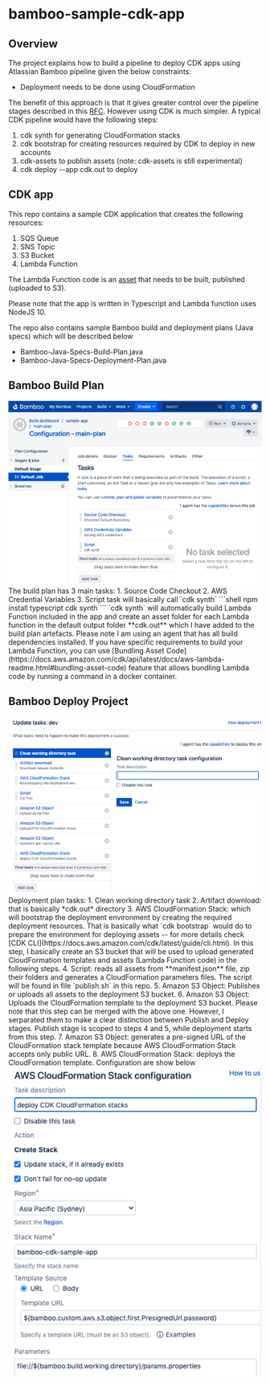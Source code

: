 # bamboo-sample-cdk-app

## Overview
The project explains how to build a pipeline to deploy CDK apps using Atlassian Bamboo pipeline given the below constraints:
- Deployment needs to be done using CloudFormation

The benefit of this approach is that it gives greater control over the pipeline stages described in this [RFC](https://github.com/aws/aws-cdk-rfcs/blob/master/text/0049-continuous-delivery.md). However using CDK is much simpler. A typical CDK pipeline would have the following steps:
1. cdk synth for generating CloudFormation stacks
2. cdk bootstrap for creating resources required by CDK to deploy in new accounts
3. cdk-assets to publish assets (note: cdk-assets is still experimental)
4. cdk deploy --app cdk.out to deploy

## CDK app
This repo contains a sample CDK application that creates the following resources:
1. SQS Queue
2. SNS Topic
3. S3 Bucket
4. Lambda Function 

The Lambda Function code is an [asset](https://docs.aws.amazon.com/cdk/latest/guide/assets.html) that needs to be built, published (uploaded to S3). 

Please note that the app is written in Typescript and Lambda function uses NodeJS 10.

The repo also contains sample Bamboo build and deployment plans (Java specs) which will be described below
- Bamboo-Java-Specs-Build-Plan.java
- Bamboo-Java-Specs-Deployment-Plan.java

## Bamboo Build Plan
<img src="images/build-plan-tasks.png"/>
The build plan has 3 main tasks:
1. Source Code Checkout
2. AWS Credential Variables
3. Script task will basically call `cdk synth`
```shell
npm install typescript
cdk synth
```
`cdk synth` will automatically build Lambda Function included in the app and create an asset folder for each Lambda function in the default output folder **cdk.out** which I have added to the build plan artefacts.
Please note I am using an agent that has all build dependencies installed.
If you have specific requirements to build your Lambda Function, you can use [Bundling Asset Code](https://docs.aws.amazon.com/cdk/api/latest/docs/aws-lambda-readme.html#bundling-asset-code) feature that allows bundling Lambda code by running a command in a docker container. 


## Bamboo Deploy Project
<img src="images/deployment-project-tasks.png">
Deployment plan tasks:
1. Clean working directory task
2. Artifact download: that is basically *cdk.out* directory
3. AWS CloudFormation Stack: which will bootstrap the deployment environment by creating the required deployment resources. That is basically what `cdk bootstrap` would do to prepare the environment for deploying assets -- for more details check [CDK CLI](https://docs.aws.amazon.com/cdk/latest/guide/cli.html). In this step, I basically create an S3 bucket that will be used to upload generated CloudFormation templates and assets (Lambda Function code) in the following steps.
4. Script: reads all assets from **manifest.json** file, zip their folders and generates a CloudFormation parameters files. The script will be found in file `publish.sh` in this repo.
5. Amazon S3 Object: Publishes or uploads all assets to the deployment S3 bucket.
6. Amazon S3 Object: Uploads the CloudFormation template to the deployment S3 bucket. Please note that this step can be merged with the above one. However, I serparated them to make a clear distinction between Publish and Deploy stages. Publish stage is scoped to steps 4 and 5, while deployment starts from this step.
7. Amazon S3 Object: generates a pre-signed URL of the CloudFormation stack template because AWS CloudFormation Stack accepts only public URL.
8. AWS CloudFormation Stack: deploys the CloudFormation template. Configuration are show below
<img src="images/deploy-task-config.png">
